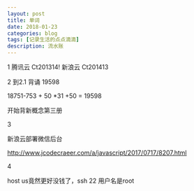 ```yaml
---
layout: post
title: 单词
date: 2018-01-23
categories: blog
tags: [记录生活的点点滴滴]
description: 流水账
---
```


1 腾讯云 Ct201314! 新浪云 Ct201413

2 到2.1 背诵 19598

18751-753 + 50 *31 +50 = 19598

开始背新概念第三册

3

新浪云部署微信后台

http://www.jcodecraeer.com/a/javascript/2017/0717/8207.html

4

host us竟然更好没钱了，ssh 22 用户名是root

